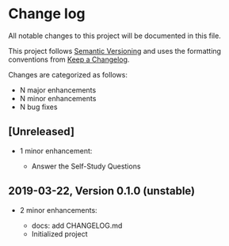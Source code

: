 # Change log

All notable changes to this project will be documented in this file.

This project follows [Semantic Versioning](http://semver.org/) and uses the formatting conventions from [Keep a Changelog](http://keepachangelog.com).

Changes are categorized as follows:

* N major enhancements
* N minor enhancements
* N bug fixes

## [Unreleased]

* 1 minor enhancement:

  * Answer the Self-Study Questions

## 2019-03-22, Version 0.1.0 (unstable)

* 2 minor enhancements:

  * docs: add CHANGELOG.md
  * Initialized project
